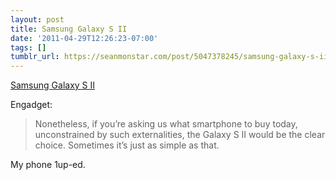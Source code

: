 ```yaml
---
layout: post
title: Samsung Galaxy S II
date: '2011-04-29T12:26:23-07:00'
tags: []
tumblr_url: https://seanmonstar.com/post/5047378245/samsung-galaxy-s-ii
---
```

[Samsung Galaxy S II](http://www.engadget.com/2011/04/28/samsung-galaxy-s-ii-review/)  

Engadget:

> Nonetheless, if you’re asking us what smartphone to buy today, unconstrained by such externalities, the Galaxy S II would be the clear choice. Sometimes it’s just as simple as that.

My phone 1up-ed.

